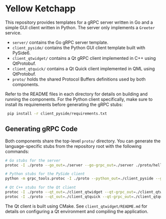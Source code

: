 # Yellow Ketchapp

This repository provides templates for a gRPC server written in Go and a simple GUI client written in Python. The server only implements a `Greeter` service.

- `server/` contains the Go gRPC server template.
- `client_pyside/` contains the Python GUI client template built with PySide6.
- `client_qtwidget/` contains a Qt gRPC client implemented in C++ using QtProtobuf.
- `client_qtquick/` contains a Qt Quick client implemented in QML using QtProtobuf.
- `proto/` holds the shared Protocol Buffers definitions used by both components.

Refer to the README files in each directory for details on building and running the components.
For the Python client specifically, make sure to install its requirements before
generating the gRPC stubs:

```bash
 pip install -r client_pyside/requirements.txt
```

## Generating gRPC Code

Both components share the top-level `proto/` directory. You can generate the
language-specific stubs from the repository root with the following commands:

```bash
# Go stubs for the server
protoc -I ./proto --go_out=./server --go-grpc_out=./server ./proto/helloworld.proto

# Python stubs for the PySide client
python -m grpc_tools.protoc -I ./proto --python_out=./client_pyside --grpc_python_out=./client_pyside ./proto/helloworld.proto

# Qt C++ stubs for the Qt client
protoc -I ./proto --qt_out=./client_qtwidget --qt-grpc_out=./client_qtwidget ./proto/helloworld.proto
protoc -I ./proto --qt_out=./client_qtquick --qt-grpc_out=./client_qtquick ./proto/helloworld.proto
```

The Qt client is built using CMake. See `client_qtwidget/README.md` for details on configuring a Qt environment and compiling the application.
